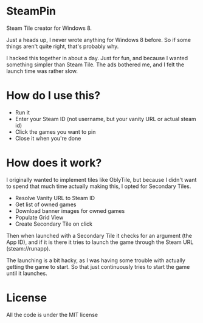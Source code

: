 # SteamPin
Steam Tile creator for Windows 8.

Just a heads up, I never wrote anything for Windows 8 before. So if some things aren't quite right, that's probably why.

I hacked this together in about a day. Just for fun, and because I wanted something simpler than Steam Tile. The ads bothered me, and I felt the launch time was rather slow. 

How do I use this?
====================
 - Run it
 - Enter your Steam ID (not username, but your vanity URL or actual steam id)
 - Click the games you want to pin
 - Close it when you're done

How does it work?
===================
 I originally wanted to implement tiles like OblyTile, but because I didn't want to spend that much time actually making this, I opted for Secondary Tiles.
 
 - Resolve Vanity URL to Steam ID
 - Get list of owned games
 - Download banner images for owned games
 - Populate Grid View
 - Create Secondary Tile on click

Then when launched with a Secondary Tile it checks for an argument (the App ID), and if it is there it tries to launch the game through the Steam URL (steam://runapp).

The launching is a bit hacky, as I was having some trouble with actually getting the game to start. So that just continuously tries to start the game until it launches. 

License
=========
All the code is under the MIT license


